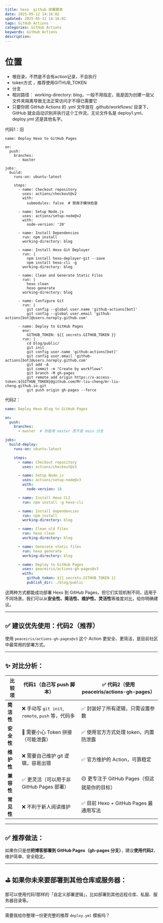 ```yaml
---
title: hexo  github 部署脚本
date: 2025-05-12 14:16:02
updated: 2025-05-12 14:16:02
tags: GitHub Actions
categories: GitHub Actions
keywords: GitHub Actions
description:
---
```


# 位置

- 根目录，不然是不会有action记录，不会执行
- token方式  ，推荐使用GITHUB_TOKEN
- 分支
- 相对路径： working-directory: blog，一般不用指定，我是因为创建一层父文件夹隔离导致无法正常访问才不得已需要它
- 只要你把 GitHub Actions 的 .yml 文件放在 .github/workflows/ 目录下，GitHub 就会自动识别并执行这个工作流，无论文件名是 deploy1.yml、deploy.yml 还是其他名字。





代码1：旧

```
name: Deploy Hexo to GitHub Pages

on:
  push:
    branches:
      - master

jobs:
  build:
    runs-on: ubuntu-latest

    steps:
      - name: Checkout repository
        uses: actions/checkout@v2
        with:
          submodules: false  # 禁用子模块检查

      - name: Setup Node.js
        uses: actions/setup-node@v2
        with:
          node-version: '20'

      - name: Install Dependencies
        run: npm install
        working-directory: blog

      - name: Install Hexo Git Deployer
        run: |
          npm install hexo-deployer-git --save
          npm install hexo-cli -g
        working-directory: blog

      - name: Clean and Generate Static Files
        run: |
          hexo clean
          hexo generate
        working-directory: blog

      - name: Configure Git
        run: |
          git config --global user.name 'github-actions[bot]'
          git config --global user.email 'github-actions[bot]@users.noreply.github.com'

      - name: Deploy to GitHub Pages
        env:
          GITHUB_TOKEN: ${{ secrets.GITHUB_TOKEN }}
        run: |
          cd blog/public/
          git init
          git config user.name 'github-actions[bot]'
          git config user.email 'github-actions[bot]@users.noreply.github.com'
          git add -A
          git commit -m "Create by workflows"
          git branch -M gh-pages
          git remote add origin https://x-access-token:${GITHUB_TOKEN}@github.com/Mr-liu-cheng/mr-liu-cheng.github.io.git
          git push origin gh-pages --force
```

代码2：
``` yml
name: Deploy Hexo Blog to GitHub Pages

on:
  push:
    branches:
      - master  # 你是用 master 而不是 main 分支

jobs:
  build-deploy:
    runs-on: ubuntu-latest

    steps:
      - name: Checkout repository
        uses: actions/checkout@v3

      - name: Setup Node.js
        uses: actions/setup-node@v3
        with:
          node-version: 18

      - name: Install Hexo CLI
        run: npm install -g hexo-cli

      - name: Install dependencies
        run: npm install
        working-directory: blog

      - name: Clean old files
        run: hexo clean
        working-directory: blog

      - name: Generate static files
        run: hexo generate
        working-directory: blog

      - name: Deploy to GitHub Pages
        uses: peaceiris/actions-gh-pages@v3
        with:
          github_token: ${{ secrets.GITHUB_TOKEN }}
          publish_dir: ./blog/public

```




这两种方式都能成功部署 Hexo 到 GitHub Pages，但它们实现机制不同，适用于不同场景。我们可以从**安全性、简洁性、维护性、灵活性**等维度对比，给你明确建议。

---

## ✅ 建议优先使用：**代码2（推荐）**

使用 `peaceiris/actions-gh-pages@v3` 这个 Action 更安全、更简洁，是目前社区中最常用的部署方式。

---

## ✨ 对比分析：

| 比较项     | 代码1（自己写 push 脚本）                         | ✅ 代码2（使用 peaceiris/actions-gh-pages） |
| ------- | ---------------------------------------- | ------------------------------------ |
| **简洁性** | ❌ 手动写 `git init`, `remote`, `push` 等，代码多 | ✅ 封装好了所有逻辑，只需设置参数                    |
| **安全性** | 🔐 需要小心 Token 拼接（可能泄露）                   | ✅ 使用官方方式处理 token，内置防泄露               |
| **维护性** | ❌ 需要自己维护 git 逻辑，容易出错                     | ✅ 官方维护的 Action，可靠稳定                  |
| **兼容性** | ✅ 更灵活（可以用于非 GitHub Pages 部署）             | 🟡 更专注于 GitHub Pages（但这就是你的目标）       |
| **常见性** | ❌ 不利于新人阅读维护                              | ✅ 目前 Hexo + GitHub Pages 最通用写法       |

---

## ✅ 推荐做法：

如果你只是想**把博客部署到 GitHub Pages（gh-pages 分支）**，建议**使用代码2**，维护简单、安全稳定。

---

## ⛳ 如果你未来要部署到其他仓库或服务器：

那可以使用代码1那样的「自定义部署逻辑」，比如部署到其他远程仓库、私服、服务器目录等。

---

需要我给你整理一份更完整的推荐 `deploy.yml` 模板吗？
